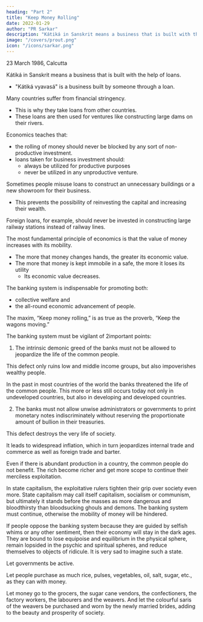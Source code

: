 ```yaml
---
heading: "Part 2"
title: "Keep Money Rolling"
date: 2022-01-29
author: "PR Sarkar"
description: "Kátiká in Sanskrit means a business that is built with the help of loans."
image: "/covers/prout.png"
icon: "/icons/sarkar.png"
---
```



23 March 1986, Calcutta

Kátiká in Sanskrit means a business that is built with the help of loans. 
- "Kátiká vyavasá" is a business built by someone through a loan. 
<!-- If someone has no capital but wants to start a business by taking a loan, then that business is called .  -->

Many countries suffer from financial stringency. 
- This is why they take loans from other countries. 
- These loans are then used for ventures like constructing large dams on their rivers.

Economics teaches that:
- the rolling of money should never be blocked by any sort of non-productive investment. 
- loans taken for business investment should:
  - always be utilized for productive purposes
  - never be utilized in any unproductive venture. 

Sometimes people misuse loans to construct an unnecessary buildings or a new showroom for their business. 
- This prevents the possibility of reinvesting the capital and increasing their wealth. 

Foreign loans, for example, should never be invested in constructing large railway stations instead of railway lines.



<!-- Published in: 
Prout in a Nutshell Part 12 [a compilation]
Proutist Economics [a compilation]
Chapter 7Previous chapter: Keep Money Rolling -- Section ANext chapter: Principles of Balanced Economy -- Section ABeginning of book	Prout in a Nutshell Part 12 [a compilation]
Keep Money Rolling – Section B
Published in: 
Prout in a Nutshell Part 12 [a compilation]
Proutist Economics [a compilation]
Notes:
Shabda Cayaniká Part 10 -->

The most fundamental principle of economics is that the value of money increases with its mobility.
- The more that money changes hands, the greater its economic value.
- The more that money is kept immobile in a safe, the more it loses its utility
  - Its economic value decreases. 

The banking system is indispensable for promoting both:
- collective welfare and
- the all-round economic advancement of people. 

The maxim, “Keep money rolling,” is as true as the proverb, “Keep the wagons moving.”

The banking system must be vigilant of 2important points:

1. The intrinsic demonic greed of the banks must not be allowed to jeopardize the life of the common people.

This defect only ruins low and middle income groups, but also impoverishes wealthy people. 

In the past in most countries of the world the banks threatened the life of the common people. This more or less still occurs today not only in undeveloped countries, but also in developing and developed countries. 

2. The banks must not allow unwise administrators or governments to print monetary notes indiscriminately without reserving the proportionate amount of bullion in their treasuries.

This defect destroys the very life of society. 

It leads to widespread inflation, which in turn jeopardizes internal trade and commerce as well as foreign trade and barter. 

Even if there is abundant production in a country, the common people do not benefit. The rich become richer and get more scope to continue their merciless exploitation. 

In state capitalism, the exploitative rulers tighten their grip over society even more. State capitalism may call itself capitalism, socialism or communism, but ultimately it stands before the masses as more dangerous and bloodthirsty than bloodsucking ghouls and demons.
The banking system must continue, otherwise the mobility of money will be hindered. 

If people oppose the banking system because they are guided by selfish whims or any other sentiment, then their economy will stay in the dark ages. They are bound to lose equipoise and equilibrium in the physical sphere, remain lopsided in the psychic and spiritual spheres, and reduce themselves to objects of ridicule. It is very sad to imagine such a state.

<!-- So you see, the fundamental aim of the banking system is, “Keep money rolling.”  -->

Let governments be active. 

Let people purchase as much rice, pulses, vegetables, oil, salt, sugar, etc., as they can with money. 

Let money go to the grocers, the sugar cane vendors, the confectioners, the factory workers, the labourers and the weavers. And let the colourful saris of the weavers be purchased and worn by the newly married brides, adding to the beauty and prosperity of society.

<!-- 21 December 1986, Calcutta
Published in: 
Prout in a Nutshell Part 12 [a compilation]
Proutist Economics [a compilation]
Chapter 8Previous chapter: Keep Money Rolling -- Section BNext chapter: Principles of Balanced Economy -- Section BBeginning of book	Prout in a Nutshell Part 12 [a compilation]
Principles of Balanced Economy – Section A
Published in: 
Prout in a Nutshell Part 12 [a compilation]
Proutist Economics [a compilation]
Notes:
from Shabda Cayaniká Part 5 -->

